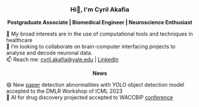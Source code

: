 ### <p align="center"> Hi👋, I'm Cyril Akafia </p>

**<p align="center"> Postgraduate Associate | Biomedical Engineer | Neuroscience Enthusiast </p>** 

🌱 My broad interests are in the use of computational tools and techniques in healthcare <br>
👯 I’m looking to collaborate on brain-computer interfacing projects to analyse and decode neuronal data. <br>
📫 Reach me: cyril.akafia@yale.edu | [LinkedIn](https://www.linkedin.com/in/cyril-akafia/)

**<p align='center'> News </p>**
 😄 New [paper](https://arxiv.org/abs/2307.01767) detection abnormalities with YOLO object detection model accepted to the DMLR Workshop of ICML 2023 <br>
 👥 AI for drug discovery projected accepted to WACCBIP [conference](https://www.waccbip.org/research/waccbip-research-conference) <br> 
<!--
**cyrilakafia/cyrilakafia** is a ✨ _special_ ✨ repository because its `README.md` (this file) appears on your GitHub profile.

Here are some ideas to get you started:

- 🔭 I’m currently working on ...
- 🌱 I’m currently learning ...
- 👯 I’m looking to collaborate on ...
- 🤔 I’m looking for help with ...
- 💬 Ask me about ...
- 📫 How to reach me: ...
- 😄 Pronouns: ...
- ⚡ Fun fact: ...
-->
